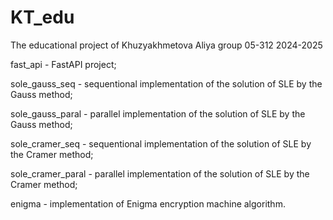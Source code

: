 # KT_edu
The educational project of Khuzyakhmetova Aliya group 05-312 2024-2025

fast_api - FastAPI project;

sole_gauss_seq - sequentional implementation of the solution of SLE by the Gauss method;

sole_gauss_paral - parallel implementation of the solution of SLE by the Gauss method;

sole_cramer_seq - sequentional implementation of the solution of SLE by the Cramer method;

sole_cramer_paral - parallel implementation of the solution of SLE by the Cramer method;

enigma - implementation of Enigma encryption machine algorithm.
